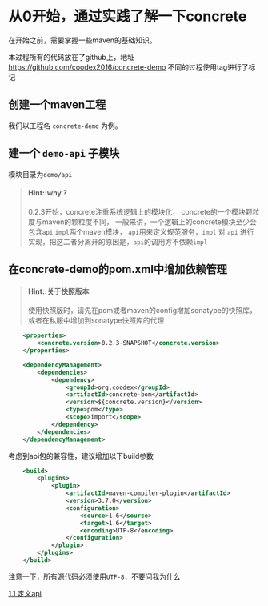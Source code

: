 # 从0开始，通过实践了解一下concrete

在开始之前，需要掌握一些maven的基础知识。

本过程所有的代码放在了github上，地址 https://github.com/coodex2016/concrete-demo 不同的过程使用tag进行了标记

## 创建一个maven工程

我们以工程名 `concrete-demo` 为例。

## 建一个 `demo-api` 子模块

模块目录为`demo/api`

> #### Hint::why ?
>
> 0.2.3开始，concrete注重系统逻辑上的模块化，
> concrete的一个模块颗粒度与maven的颗粒度不同，
> 一般来讲，一个逻辑上的concrete模块至少会包含`api` `impl`两个maven模块，
> `api`用来定义规范服务，`impl` 对 `api` 进行实现，把这二者分离开的原因是，`api`的调用方不依赖`impl`

## 在concrete-demo的pom.xml中增加依赖管理

> #### Hint::关于快照版本
>
> 使用快照版时，请先在pom或者maven的config增加sonatype的快照库，或者在私服中增加到sonatype快照库的代理

```xml
    <properties>
        <concrete.version>0.2.3-SNAPSHOT</concrete.version>
    </properties>

    <dependencyManagement>
        <dependencies>
            <dependency>
                <groupId>org.coodex</groupId>
                <artifactId>concrete-bom</artifactId>
                <version>${concrete.version}</version>
                <type>pom</type>
                <scope>import</scope>
            </dependency>
        </dependencies>
    </dependencyManagement>
```


考虑到api包的兼容性，建议增加以下build参数

```xml
    <build>
        <plugins>
            <plugin>
                <artifactId>maven-compiler-plugin</artifactId>
                <version>3.7.0</version>
                <configuration>
                    <source>1.6</source>
                    <target>1.6</target>
                    <encoding>UTF-8</encoding>
                </configuration>
            </plugin>
        </plugins>
    </build>
```

注意一下，所有源代码必须使用`UTF-8`，不要问我为什么

[1.1 定义api](step1_1.md)